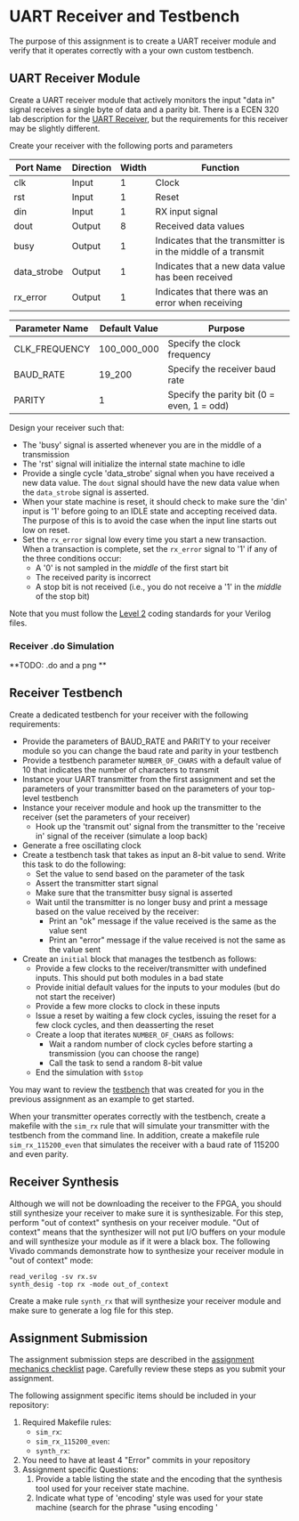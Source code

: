 
# UART Receiver and Testbench

The purpose of this assignment is to create a UART receiver module and verify that it operates correctly with a your own custom testbench.

## UART Receiver Module

Create a UART receiver module that actively monitors the input "data in" signal receives a single byte of data and a parity bit.
There is a ECEN 320 lab description for the [UART Receiver](https://byu-cpe.github.io/ecen320/labs/rx-lab/), but the requirements for this receiver may be slightly different.

Create your receiver with the following ports and parameters

| Port Name | Direction | Width | Function |
| ---- | ---- | ---- | ----  |
| clk | Input | 1 | Clock |
| rst | Input | 1 | Reset |
| din | Input | 1 | RX input signal |
| dout | Output | 8 | Received data values |
| busy | Output | 1 | Indicates that the transmitter is in the middle of a transmit |
| data_strobe | Output | 1 | Indicates that a new data value has been received |
| rx_error | Output | 1 | Indicates that there was an error when receiving |

| Parameter Name | Default Value | Purpose |
| ---- | ---- | ---- |
| CLK_FREQUENCY | 100_000_000 | Specify the clock frequency |
| BAUD_RATE  | 19_200 | Specify the receiver baud rate |
| PARITY | 1 | Specify the parity bit (0 = even, 1 = odd) |

Design your receiver such that:
* The 'busy' signal is asserted whenever you are in the middle of a transmission
* The 'rst' signal will initialize the internal state machine to idle
* Provide a single cycle 'data_strobe' signal when you have received a new data value. The `dout` signal should have the new data value when the `data_strobe` signal is asserted.
* When your state machine is reset, it should check to make sure the 'din' input is '1' before going to an IDLE state and accepting received data. The purpose of this is to avoid the case when the input line starts out low on reset.
* Set the `rx_error` signal low every time you start a new transaction. When a transaction is complete, set the `rx_error` signal to '1' if any of the three conditions occur:
  * A '0' is not sampled in the _middle_ of the first start bit
  * The received parity is incorrect
  * A stop bit is not received (i.e., you do not receive a '1' in the _middle_ of the stop bit)

<!--
    If you get a reset and the input din is a '0' then you should go to some sort of "Startup" type state that just sits there and waits until din goes high. Once din goes high you can go into an idle state to wait for din to go to 0 again. The reason for this is that you do not want to just immediately start receiveing a character upon reset. You want to start up in a known state.
-->

Note that you must follow the [Level 2](../resources/coding_standard.md#level-2) coding standards for your Verilog files.

### Receiver .do Simulation

**TODO: .do and a png **

## Receiver Testbench

Create a dedicated testbench for your receiver with the following requirements:
  * Provide the parameters of BAUD_RATE and PARITY to your receiver module so you can change the baud rate and parity in your testbench
  * Provide a testbench parameter `NUMBER_OF_CHARS` with a default value of 10 that indicates the number of characters to transmit    
  * Instance your UART transmitter from the first assignment and set the parameters of your transmitter based on the parameters of your top-level testbench
  * Instance your receiver module and hook up the transmitter to the receiver (set the parameters of your receiver)
    * Hook up the 'transmit out' signal from the transmitter to the 'receive in' signal of the receiver (simulate a loop back)
  * Generate a free oscillating clock
  * Create a testbench task that takes as input an 8-bit value to send. Write this task to do the following:
    * Set the value to send based on the parameter of the task
    * Assert the transmitter start signal
    * Make sure that the transmitter busy signal is asserted
    * Wait until the transmitter is no longer busy and print a message based on the value received by the receiver:
      * Print an "ok" message if the value received is the same as the value sent
      * Print an "error" message if the value received is not the same as the value sent
  * Create an `initial` block that manages the testbench as follows:
    * Provide a few clocks to the receiver/transmitter with undefined inputs. This should put both modules in a bad state
    * Provide initial default values for the inputs to your modules (but do not start the receiver)
    * Provide a few more clocks to clock in these inputs
    * Issue a reset by waiting a few clock cycles, issuing the reset for a few clock cycles, and then deasserting the reset
    * Create a loop that iterates `NUMBER_OF_CHARS` as follows:
      * Wait a random number of clock cycles before starting a transmission (you can choose the range)
      * Call the task to send a random 8-bit value
    * End the simulation with `$stop`

You may want to review the [testbench](../tx_sim/tx_tb.sv) that was created for you in the previous assignment as an example to get started.
<!-- You may refer to and model your testbench after the [ECEN 220 Transmitter testbench](http://ecen220wiki.groups.et.byu.net/resources/testbenches/tb_tx.sv) as well. -->
When your transmitter operates correctly with the testbench, create a makefile with the `sim_rx` rule that will simulate your transmitter with the testbench from the command line.
In addition, create a makefile rule `sim_rx_115200_even` that simulates the receiver with a baud rate of 115200 and even parity.

## Receiver Synthesis

Although we will not be downloading the receiver to the FPGA, you should still synthesize your receiver to make sure it is synthesizable.
For this step, perform "out of context" synthesis on your receiver module.
"Out of context" means that the synthesizer will not put I/O buffers on your module and will synthesize your module as if it were a black box.
The following Vivado commands demonstrate how to synthesize your receiver module in "out of context" mode:

```
read_verilog -sv rx.sv
synth_desig -top rx -mode out_of_context
```
Create a make rule `synth_rx` that will synthesize your receiver module and make sure to generate a log file for this step.

## Assignment Submission

The assignment submission steps are described in the [assignment mechanics checklist](../resources/assignment_mechanics.md#assignment-submission-checklist) page.
Carefully review these steps as you submit your assignment.

The following assignment specific items should be included in your repository:

1. Required Makefile rules:
    * `sim_rx`: 
    * `sim_rx_115200_even`: 
    * `synth_rx`:
1. You need to have at least 4 "Error" commits in your repository
2. Assignment specific Questions:
    1. Provide a table listing the state and the encoding that the synthesis tool used for your receiver state machine.
    1. Indicate what type of 'encoding' style was used for your state machine (search for the phrase "using encoding '<style>' in module '<module>'" in the synthesis log file)
    1. Indicate the total number of "cells" generated by the synthesis tool

<!--
Future Changes:
* The synthesis tool couldn't extract a FSM from some students. Need to figure out what is going on. Perhaps make a requirement that it has to find it?
* ask them to manually change the FSM encoding type when they synthesize to see the impact.
* Any _new_ coding standards to add? It would be nice to add something for this assignment
* Have them create a function in the testbench
* Be more clear on what should be in the report for cells
-->